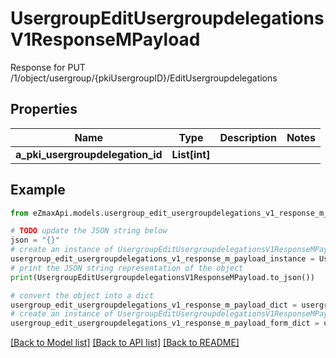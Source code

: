 # UsergroupEditUsergroupdelegationsV1ResponseMPayload

Response for PUT /1/object/usergroup/{pkiUsergroupID}/EditUsergroupdelegations

## Properties

Name | Type | Description | Notes
------------ | ------------- | ------------- | -------------
**a_pki_usergroupdelegation_id** | **List[int]** |  | 

## Example

```python
from eZmaxApi.models.usergroup_edit_usergroupdelegations_v1_response_m_payload import UsergroupEditUsergroupdelegationsV1ResponseMPayload

# TODO update the JSON string below
json = "{}"
# create an instance of UsergroupEditUsergroupdelegationsV1ResponseMPayload from a JSON string
usergroup_edit_usergroupdelegations_v1_response_m_payload_instance = UsergroupEditUsergroupdelegationsV1ResponseMPayload.from_json(json)
# print the JSON string representation of the object
print(UsergroupEditUsergroupdelegationsV1ResponseMPayload.to_json())

# convert the object into a dict
usergroup_edit_usergroupdelegations_v1_response_m_payload_dict = usergroup_edit_usergroupdelegations_v1_response_m_payload_instance.to_dict()
# create an instance of UsergroupEditUsergroupdelegationsV1ResponseMPayload from a dict
usergroup_edit_usergroupdelegations_v1_response_m_payload_form_dict = usergroup_edit_usergroupdelegations_v1_response_m_payload.from_dict(usergroup_edit_usergroupdelegations_v1_response_m_payload_dict)
```
[[Back to Model list]](../README.md#documentation-for-models) [[Back to API list]](../README.md#documentation-for-api-endpoints) [[Back to README]](../README.md)


